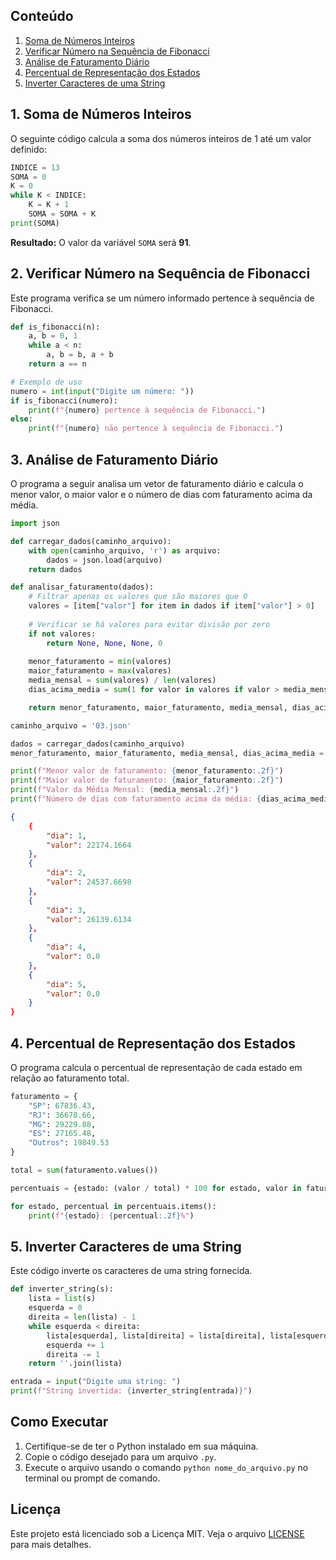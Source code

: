 ## Conteúdo

1. [Soma de Números Inteiros](#soma-de-números-inteiros)
2. [Verificar Número na Sequência de Fibonacci](#verificar-número-na-sequência-de-fibonacci)
3. [Análise de Faturamento Diário](#análise-de-faturamento-diário)
4. [Percentual de Representação dos Estados](#percentual-de-representação-dos-estados)
5. [Inverter Caracteres de uma String](#inverter-caracteres-de-uma-string)

## 1. Soma de Números Inteiros

O seguinte código calcula a soma dos números inteiros de 1 até um valor definido:

```python
INDICE = 13
SOMA = 0
K = 0
while K < INDICE:
    K = K + 1
    SOMA = SOMA + K
print(SOMA)
```

**Resultado:** O valor da variável `SOMA` será **91**.

## 2. Verificar Número na Sequência de Fibonacci

Este programa verifica se um número informado pertence à sequência de Fibonacci.

```python
def is_fibonacci(n):
    a, b = 0, 1
    while a < n:
        a, b = b, a + b
    return a == n

# Exemplo de uso
numero = int(input("Digite um número: "))
if is_fibonacci(numero):
    print(f"{numero} pertence à sequência de Fibonacci.")
else:
    print(f"{numero} não pertence à sequência de Fibonacci.")
```

## 3. Análise de Faturamento Diário

O programa a seguir analisa um vetor de faturamento diário e calcula o menor valor, o maior valor e o número de dias com faturamento acima da média.

```python
import json

def carregar_dados(caminho_arquivo):
    with open(caminho_arquivo, 'r') as arquivo:
        dados = json.load(arquivo)
    return dados

def analisar_faturamento(dados):
    # Filtrar apenas os valores que são maiores que 0
    valores = [item["valor"] for item in dados if item["valor"] > 0]
    
    # Verificar se há valores para evitar divisão por zero
    if not valores:
        return None, None, None, 0
    
    menor_faturamento = min(valores)
    maior_faturamento = max(valores)
    media_mensal = sum(valores) / len(valores)
    dias_acima_media = sum(1 for valor in valores if valor > media_mensal)

    return menor_faturamento, maior_faturamento, media_mensal, dias_acima_media

caminho_arquivo = '03.json'

dados = carregar_dados(caminho_arquivo)
menor_faturamento, maior_faturamento, media_mensal, dias_acima_media = analisar_faturamento(dados)

print(f"Menor valor de faturamento: {menor_faturamento:.2f}")
print(f"Maior valor de faturamento: {maior_faturamento:.2f}")
print(f"Valor da Média Mensal: {media_mensal:.2f}")
print(f"Número de dias com faturamento acima da média: {dias_acima_media}")


```

```json
{
    {
		"dia": 1,
		"valor": 22174.1664
	},
	{
		"dia": 2,
		"valor": 24537.6698
	},
	{
		"dia": 3,
		"valor": 26139.6134
	},
	{
		"dia": 4,
		"valor": 0.0
	},
	{
		"dia": 5,
		"valor": 0.0
	}
}

```

## 4. Percentual de Representação dos Estados

O programa calcula o percentual de representação de cada estado em relação ao faturamento total.

```python
faturamento = {
    "SP": 67836.43,
    "RJ": 36678.66,
    "MG": 29229.88,
    "ES": 27165.48,
    "Outros": 19849.53
}

total = sum(faturamento.values())

percentuais = {estado: (valor / total) * 100 for estado, valor in faturamento.items()}

for estado, percentual in percentuais.items():
    print(f"{estado}: {percentual:.2f}%")
```

## 5. Inverter Caracteres de uma String

Este código inverte os caracteres de uma string fornecida.

```python
def inverter_string(s):
    lista = list(s)
    esquerda = 0
    direita = len(lista) - 1
    while esquerda < direita:
        lista[esquerda], lista[direita] = lista[direita], lista[esquerda]
        esquerda += 1
        direita -= 1
    return ''.join(lista)

entrada = input("Digite uma string: ")
print(f"String invertida: {inverter_string(entrada)}")
```

## Como Executar

1. Certifique-se de ter o Python instalado em sua máquina.
2. Copie o código desejado para um arquivo `.py`.
3. Execute o arquivo usando o comando `python nome_do_arquivo.py` no terminal ou prompt de comando.

## Licença

Este projeto está licenciado sob a Licença MIT. Veja o arquivo [LICENSE](LICENSE) para mais detalhes.

